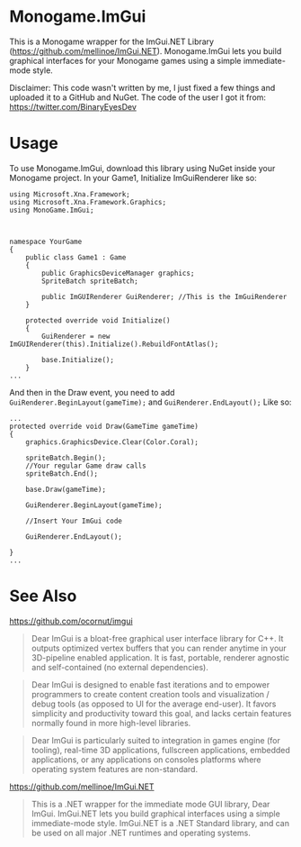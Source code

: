# Monogame.ImGui

This is a Monogame wrapper for the ImGui.NET Library (https://github.com/mellinoe/ImGui.NET). Monogame.ImGui lets you build graphical interfaces for your Monogame games using a simple immediate-mode style.

Disclaimer: This code wasn't written by me, I just fixed a few things and uploaded it to a GitHub and NuGet. The code of the user I got it from: https://twitter.com/BinaryEyesDev


# Usage

To use Monogame.ImGui, download this library using NuGet inside your Monogame project.
In your Game1, Initialize ImGuiRenderer like so:

```
using Microsoft.Xna.Framework;
using Microsoft.Xna.Framework.Graphics;
using MonoGame.ImGui;



namespace YourGame
{
    public class Game1 : Game
    {
        public GraphicsDeviceManager graphics;
        SpriteBatch spriteBatch;

        public ImGUIRenderer GuiRenderer; //This is the ImGuiRenderer
    }
    
    protected override void Initialize()
    {
        GuiRenderer = new ImGUIRenderer(this).Initialize().RebuildFontAtlas();
        
        base.Initialize();
    }
...
```

And then in the Draw event, you need to add `GuiRenderer.BeginLayout(gameTime);` and `GuiRenderer.EndLayout();`
Like so:
```
...
protected override void Draw(GameTime gameTime)
{
    graphics.GraphicsDevice.Clear(Color.Coral);

    spriteBatch.Begin();
    //Your regular Game draw calls
    spriteBatch.End();

    base.Draw(gameTime);
    
    GuiRenderer.BeginLayout(gameTime);

    //Insert Your ImGui code

    GuiRenderer.EndLayout();

}
...
```

# See Also

https://github.com/ocornut/imgui
> Dear ImGui is a bloat-free graphical user interface library for C++. It outputs optimized vertex buffers that you can render anytime in your 3D-pipeline enabled application. It is fast, portable, renderer agnostic and self-contained (no external dependencies).

> Dear ImGui is designed to enable fast iterations and to empower programmers to create content creation tools and visualization / debug tools (as opposed to UI for the average end-user). It favors simplicity and productivity toward this goal, and lacks certain features normally found in more high-level libraries.

> Dear ImGui is particularly suited to integration in games engine (for tooling), real-time 3D applications, fullscreen applications, embedded applications, or any applications on consoles platforms where operating system features are non-standard.

https://github.com/mellinoe/ImGui.NET
> This is a .NET wrapper for the immediate mode GUI library, Dear ImGui. ImGui.NET lets you build graphical interfaces using a simple immediate-mode style. ImGui.NET is a .NET Standard library, and can be used on all major .NET runtimes and operating systems.

